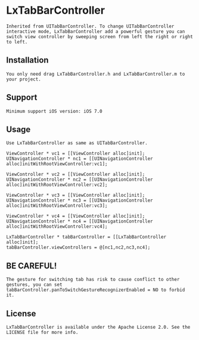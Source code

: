 # LxTabBarController
	Inherited from UITabBarController. To change UITabBarController interactive mode, LxTabBarController add a powerful gesture you can switch view controller by sweeping screen from left the right or right to left.
	
Installation
------------
    You only need drag LxTabBarController.h and LxTabBarController.m to your project.
    
Support
------------
    Minimum support iOS version: iOS 7.0

Usage
----------
`Use LxTabBarController as same as UITabBarController.`


	ViewController * vc1 = [[ViewController alloc]init];
    UINavigationController * nc1 = [[UINavigationController alloc]initWithRootViewController:vc1];
    
    ViewController * vc2 = [[ViewController alloc]init];
    UINavigationController * nc2 = [[UINavigationController alloc]initWithRootViewController:vc2];
    
    ViewController * vc3 = [[ViewController alloc]init];
    UINavigationController * nc3 = [[UINavigationController alloc]initWithRootViewController:vc3];
    
    ViewController * vc4 = [[ViewController alloc]init];
    UINavigationController * nc4 = [[UINavigationController alloc]initWithRootViewController:vc4];
    
    LxTabBarController * tabBarController = [[LxTabBarController alloc]init];
    tabBarController.viewControllers = @[nc1,nc2,nc3,nc4];

BE CAREFUL!
-----------

	The gesture for switching tab has risk to cause conflict to other gestures, you can set tabBarController.panToSwitchGestureRecognizerEnabled = NO to forbid it.
    
License
-----------
    LxTabBarController is available under the Apache License 2.0. See the LICENSE file for more info.